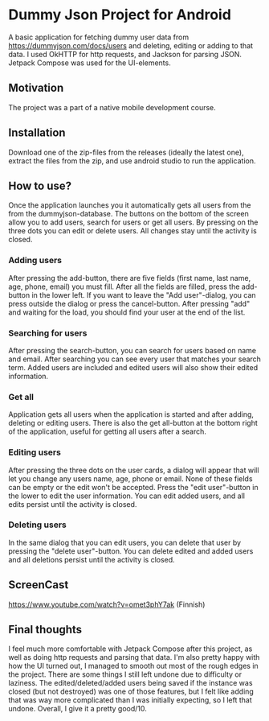 # Dummy Json Project for Android
A basic application for fetching dummy user data from https://dummyjson.com/docs/users and deleting, editing or adding to that data. I used OkHTTP for http requests, and Jackson for parsing JSON. Jetpack Compose was used for the UI-elements.
## Motivation
The project was a part of a native mobile development course.
## Installation
Download one of the zip-files from the releases (ideally the latest one), extract the files from the zip, and use android studio to run the application.
## How to use?
Once the application launches you it automatically gets all users from the from the dummyjson-database. The buttons on the bottom of the screen allow you to add users, search for users or get all users. By pressing on the three dots you can edit or delete users. All changes stay until the activity is closed.
### Adding users
After pressing the add-button, there are five fields (first name, last name, age, phone, email) you must fill. After all the fields are filled, press the add-button in the lower left. If you want to leave the "Add user"-dialog, you can press outside the dialog or press the cancel-button. After pressing "add" and waiting for the load, you should find your user at the end of the list. 
### Searching for users
After pressing the search-button, you can search for users based on name and email. After searching you can see every user that matches your search term. Added users are included and edited users will also show their edited information.
### Get all
Application gets all users when the application is started and after adding, deleting or editing users. There is also the get all-button at the bottom right of the application, useful for getting all users after a search.
### Editing users
After pressing the three dots on the user cards, a dialog will appear that will let you change any users name, age, phone or email. None of these fields can be empty or the edit won't be accepted. Press the "edit user"-button in the lower to edit the user information. You can edit added users, and all edits persist until the activity is closed.
### Deleting users
In the same dialog that you can edit users, you can delete that user by pressing the "delete user"-button. You can delete edited and added users and all deletions persist until the activity is closed.
## ScreenCast
https://www.youtube.com/watch?v=omet3phY7ak (Finnish)
## Final thoughts
I feel much more comfortable with Jetpack Compose after this project, as well as doing http requests and parsing that data. I'm also pretty happy with how the UI turned out, I managed to smooth out most of the rough edges in the project. There are some things I still left undone due to difficulty or laziness. The edited/deleted/added users being saved if the instance was closed (but not destroyed) was one of those features, but I felt like adding that was way more complicated than I was initially expecting, so I left that undone. Overall, I give it a pretty good/10.
